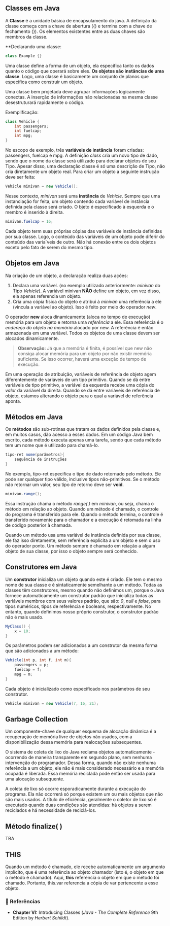 ## Classes em Java

A **Classe** é a unidade básica de encapsulamento do java. A definição da classe começa com a chave de abertura ({) e termina com a chave de fechamento (}). Os elementos existentes entre as duas chaves são membros da classe.

**Declarando uma classe:

```java
class Example {}
```

Uma classe define a forma de um objeto, ela especifica tanto os dados quanto o código que operará sobre eles. **Os objetos são instâncias de uma classe**. Logo, uma classe é basicamente um conjunto de planos que especifica como construir um objeto.

Uma classe bem projetada deve agrupar informações logicamente conectas. A inserção de informações não relacionadas na mesma classe desestruturará rapidamente o código.

Exemplificação:

```java
class Vehicle {
	int passengers;
	int fuelcap;
	int mpg;
}
```

No escopo de exemplo, três **variáveis de instância** foram criadas: passengers, fuelcap e mpg. A definição *class* cria um novo tipo de dado, sendo que o nome da classe será utilizado para declarar objetos de seu Tipo. Apesar disso, uma declaração classe é só uma descrição de Tipo, não cria diretamente um objeto real. Para criar um objeto a seguinte instrução deve ser feita:

```java
Vehicle minivan = new Vehicle();
```

Nesse contexto, *minivan* será uma **instância** de *Vehicle*. Sempre que uma instanciação for feita, um objeto contendo cada variável de instância definida pela classe será criado. O bjeto é especificado à esquerda e o membro é inserido à direita.

```java
minivan.fuelcap = 16;
```

Cada objeto term suas próprias cópias das variáveis de instância definidas por sua classe. Logo, o conteúdo das variáveis de um objeto pode diferir do conteúdo das varia´veis de outro. Não há conexão entre os dois objetos exceto pelo fato de serem do mesmo tipo.

## Objetos em Java

Na criação de um objeto, a declaração realiza duas ações:

1. Declara uma variável. (no exemplo utilizado anteriormente: *minivan* do Tipo *Vehicle*). A variável minivan **NÃO** define um objeto, em vez disso, ela apenas referencia um objeto.
2. Cria uma cópia física do objeto e atribui à *minivan* uma referência a ele (vincula a variável ao objeto). Isso é feito por meio do operador *new*.

O operador **new** aloca dinamicamente (aloca no tempo de execução) memória para um objeto e retorna uma *referência* a ele. Essa referência é o *endereço do objeto na memória* alocado por new. A referência é então armazenada em uma variável. Todos os objetos de uma classe devem ser alocados dinamicamente.

>**Observação:** Já que a memória é finita, é possível que new não consiga alocar memória para um objeto por não existir memória suficiente. Se isso ocorrer, haverá uma exceção de tempo de execução.

Em uma operação de atribuição, variáveis de referência de objeto agem diferentemente de variáveis de um tipo primitivo. Quando se dá entre variáveis de tipo primitivo, a variável da esquerda recebe uma cópia do *valor* da variável da direita. Quando se dá entre variáveis de referência de objeto, estamos alterando o objeto para o qual a variável de referência aponta.

## Métodos em Java

Os **métodos** são sub-rotinas que tratam os dados definidos pela classe e, em muitos casos, dão acesso a esses dados. Em um código Java bem escrito, cada método executa apenas uma tarefa, sendo que cada método tem um nome que é utilizado para chamá-lo.

```java
tipo-ret nome(parâmetros){
	sequência de instruções
}
```

No exemplo, tipo-ret especifica o tipo de dado retornado pelo método. Ele pode ser qualquer tipo válido, inclusive tipos não-primitivos. Se o método não retornar um valor, seu tipo de retorno deve ser **void**.

```java
minivan.range();
```

Essa instrução chama o método *range( )* em *minivan*, ou seja, chama o método em relação ao objeto. Quando um método é chamado, o controle do programa é transferido para ele. Quando o método termina, o controle é transferido novamente para o chamador e a execução é retomada na linha de código posterior à chamada.

Quando um método usa uma variável de instância definida por sua classe, ele faz isso diretamente, sem referência explícita a um objeto e sem o uso do operador ponto. Um método sempre é chamado em relação a algum objeto de sua classe, por isso o objeto sempre será conhecido.

## Construtores em Java

Um **construtor** inicializa um objeto quando este é criado. Ele tem o mesmo nome de sua classe e é sintaticamente semelhante a um método. Todas as classes têm construtores, mesmo quando não definimos um, porque o Java fornece automaticamente um construtor padrão que inicializa todas as variáveis membros com seus valores padrão, que são: *0*, *null* e *false*, para tipos numéricos, tipos de referência e booleans, respectivamente. No entanto, quando definimos nosso próprio construtor, o construtor padrão não é mais usado.

```java
MyClass() {
	x = 10;
}
```

Os parâmetros podem ser adicionados a um construtor da mesma forma que são adicionados a um método:

```java
Vehicle(int p, int f, int m){
	passengers = p;
	fuelcap = f;
	mpg = m;
}
```

Cada objeto é inicializado como especificado nos parâmetros de seu construtor.

```java
Vehicle minivan = new Vehicle(7, 16, 21);
```

## Garbage Collection

Um componente-chave de qualquer esquema de alocação dinâmica é a recuperação de memória livre de objetos não usados, com a disponibilização dessa memória para realocações subsequentes.

O sistema de coleta de lixo do Java reclama objetos automaticamente - ocorrendo de maneira transparente em segundo plano, sem nenhuma intervenção do programador. Dessa forma, quando não existe nenhuma referência a um objeto, ele não é mais considerado necessário e a memória ocupada é liberada. Essa memória reciclada pode então ser usada para uma alocação subsequente.

A coleta de lixo só ocorre esporadicamente durante a execução do programa. Ela não ocorrerá só porque existem um ou mais objetos que não são mais usados. A título de eficiência, geralmente o coletor de lixo só é executado quando duas condições são atendidas: há objetos a serem reciclados e há necessidade de reciclá-los.

## Método finalize( )

TBA

## THIS

Quando um método é chamado, ele recebe automaticamente um argumento implícito, que é uma referência ao objeto chamador (isto é, o objeto em que o método é chamado). Aqui, **this** referencia o objeto em que o método foi chamado. Portanto, this.var referencia a cópia de var pertencente a esse objeto.

### 🔗 Referências

-  **Chapter VI:** Introducing Classes (*Java - The Complete Reference* 9th Edition by *Herbert Schildt*).